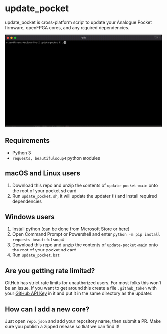# update_pocket

update_pocket is cross-platform script to update your Analogue Pocket firmware, openFPGA cores, and any required dependencies.

![](demo.gif)

## Requirements
- Python 3
- `requests, beautifulsoup4` python modules

## macOS and Linux users
1. Download this repo and unzip the contents of `update-pocket-main` onto the root of your pocket sd card
2. Run `update_pocket.sh`, it will update the updater (!) and install required dependencies

## Windows users
1. Install python (can be done from Microsoft Store or [here](https://www.python.org/downloads/))
2. Open Command Prompt or Powershell and enter `python -m pip install requests beautifulsoup4`
3. Download this repo and unzip the contents of `update-pocket-main` onto the root of your pocket sd card
4. Run `update_pocket.bat`

## Are you getting rate limited?
GitHub has strict rate limits for unauthorized users. For most folks this won't be an issue. If you want to get around this create a file `.github_token` with your [GitHub API Key](https://github.com/settings/tokens) in it and put it in the same directory as the updater.

## How can I add a new core?
Just open `repo.json` and add your repository name, then submit a PR. Make sure you publish a zipped release so that we can find it!
